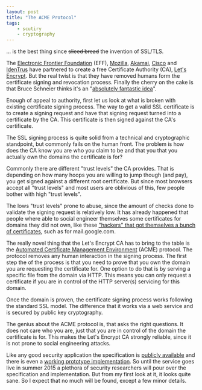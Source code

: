 ```yaml
---
layout: post
title: "The ACME Protocol"
tags:
    - scutiry
    - cryptography
---
```


... is the best thing since <del>sliced bread</del> the invention of SSL/TLS. 

The [Electronic Frontier Foundation][1] (EFF), [Mozilla][2], [Akamai][3], 
[Cisco][4] and [IdenTrus][5] have partnered to create a free Certificate 
Authority (CA), [Let's Encrypt][6]. But the real twist is that they have 
removed humans form the certificate signing and revocation process. Finally the 
cherry on the cake is that Bruce Schneier thinks it's an 
"[absolutely fantastic idea][7]".

Enough of appeal to authority, first let us look at what is broken with existing
certificate signing process. The way to get a valid SSL certificate is to create
a signing request and have that signing request turned into a certificate
by the CA. This certificate is then signed against the CA's certificate. 

The SSL signing process is quite solid from a technical and cryptographic 
standpoint, but commonly fails on the human front. The problem is how does the 
CA know you are who you claim to be and that you that you actually own the 
domains the certificate is for?

Commonly there are different "trust levels" the CA provides. That is depending
on how many hoops you are willing to jump though (and pay), you get signed 
against a different root certificate. But since most browsers accept all 
"trust levels" and most users are oblivious of this, few people bother with 
high "trust levels". 

The lows "trust levels" prone to abuse, since the amount of checks done to 
validate the signing request is relatively low. It has already happened that 
people where able to social engineer themselves some certificates for domains 
they did not own, like these ["hackers" that got themselves a bunch of certificates][8], 
such as for mail.google.com.

The really novel thing that the Let's Encrypt CA has to bring to the table is 
the [Automated Certificate Management Environment][9] (ACME) protocol. The 
protocol removes any human interaction in the signing process. The first step
the of the process is that you need to prove that you own the domain you are
requesting the certificate for. One option to do that is by serving a specific
file from the domain via HTTP. This means you can only request a certificate 
if you are in control of the HTTP server(s) servicing for this domain. 

Once the domain is proven, the certificate signing process works following the
standard SSL model. The difference that it works via a web service and is 
secured by public key cryptography.

The genius about the ACME protocol is, that asks the right questions. It does 
not care who you are, just that you are in control of the domain the certificate
is for. This makes the Let's Encrypt CA strongly reliable, since it is not 
prone to social engineering attacks.

Like any good security application the specification is [publicly available][9] 
and there is even a [working prototype implementation][10]. So until the service 
goes live in summer 2015 a plethora of security researchers will pour over the 
specification and implementation. But from my first look at it, it looks quite 
sane. So I expect that no much will be found, except a few minor details. 

[1]: https://www.eff.org/
[2]: https://www.mozilla.org/
[3]: http://www.akamai.com/
[4]: http://www.cisco.com/
[5]: https://www.identrustssl.com/
[6]: https://letsencrypt.org/
[7]: https://www.schneier.com/blog/archives/2014/11/a_new_free_ca.html
[8]: http://threatpost.com/phony-ssl-certificates-issued-google-yahoo-skype-others-032311
[9]: https://github.com/letsencrypt/acme-spec
[10]: https://github.com/letsencrypt/node-acme
